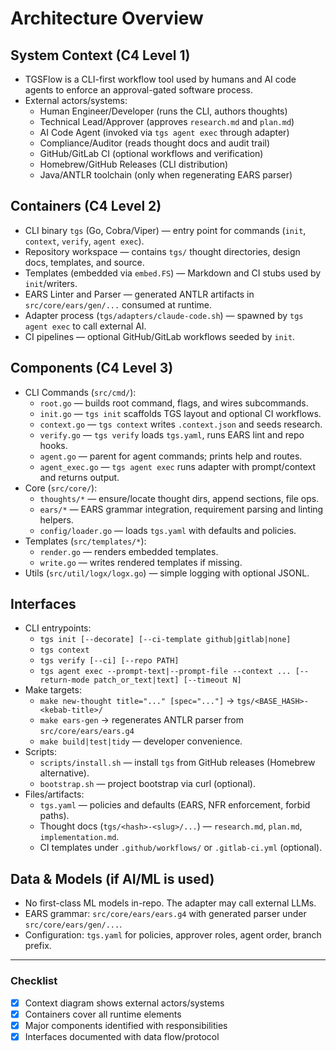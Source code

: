 # Architecture Overview

## System Context (C4 Level 1)
- TGSFlow is a CLI-first workflow tool used by humans and AI code agents to enforce an approval-gated software process.
- External actors/systems:
  - Human Engineer/Developer (runs the CLI, authors thoughts)
  - Technical Lead/Approver (approves `research.md` and `plan.md`)
  - AI Code Agent (invoked via `tgs agent exec` through adapter)
  - Compliance/Auditor (reads thought docs and audit trail)
  - GitHub/GitLab CI (optional workflows and verification)
  - Homebrew/GitHub Releases (CLI distribution)
  - Java/ANTLR toolchain (only when regenerating EARS parser)

## Containers (C4 Level 2)
- CLI binary `tgs` (Go, Cobra/Viper) — entry point for commands (`init`, `context`, `verify`, `agent exec`).
- Repository workspace — contains `tgs/` thought directories, design docs, templates, and source.
- Templates (embedded via `embed.FS`) — Markdown and CI stubs used by `init`/writers.
- EARS Linter and Parser — generated ANTLR artifacts in `src/core/ears/gen/...` consumed at runtime.
- Adapter process (`tgs/adapters/claude-code.sh`) — spawned by `tgs agent exec` to call external AI.
- CI pipelines — optional GitHub/GitLab workflows seeded by `init`.

## Components (C4 Level 3)
- CLI Commands (`src/cmd/`):
  - `root.go` — builds root command, flags, and wires subcommands.
  - `init.go` — `tgs init` scaffolds TGS layout and optional CI workflows.
  - `context.go` — `tgs context` writes `.context.json` and seeds research.
  - `verify.go` — `tgs verify` loads `tgs.yaml`, runs EARS lint and repo hooks.
  - `agent.go` — parent for agent commands; prints help and routes.
  - `agent_exec.go` — `tgs agent exec` runs adapter with prompt/context and returns output.
- Core (`src/core/`):
  - `thoughts/*` — ensure/locate thought dirs, append sections, file ops.
  - `ears/*` — EARS grammar integration, requirement parsing and linting helpers.
  - `config/loader.go` — loads `tgs.yaml` with defaults and policies.
- Templates (`src/templates/*`):
  - `render.go` — renders embedded templates.
  - `write.go` — writes rendered templates if missing.
- Utils (`src/util/logx/logx.go`) — simple logging with optional JSONL.

## Interfaces
- CLI entrypoints:
  - `tgs init [--decorate] [--ci-template github|gitlab|none]`
  - `tgs context`
  - `tgs verify [--ci] [--repo PATH]`
  - `tgs agent exec --prompt-text|--prompt-file --context ... [--return-mode patch_or_text|text] [--timeout N]`
- Make targets:
  - `make new-thought title="..." [spec="..."]` → `tgs/<BASE_HASH>-<kebab-title>/`
  - `make ears-gen` → regenerates ANTLR parser from `src/core/ears/ears.g4`
  - `make build|test|tidy` — developer convenience.
- Scripts:
  - `scripts/install.sh` — install `tgs` from GitHub releases (Homebrew alternative).
  - `bootstrap.sh` — project bootstrap via curl (optional).
- Files/artifacts:
  - `tgs.yaml` — policies and defaults (EARS, NFR enforcement, forbid paths).
  - Thought docs (`tgs/<hash>-<slug>/...`) — `research.md`, `plan.md`, `implementation.md`.
  - CI templates under `.github/workflows/` or `.gitlab-ci.yml` (optional).

## Data & Models (if AI/ML is used)
- No first-class ML models in-repo. The adapter may call external LLMs.
- EARS grammar: `src/core/ears/ears.g4` with generated parser under `src/core/ears/gen/...`.
- Configuration: `tgs.yaml` for policies, approver roles, agent order, branch prefix.

---

### Checklist
- [x] Context diagram shows external actors/systems  
- [x] Containers cover all runtime elements  
- [x] Major components identified with responsibilities  
- [x] Interfaces documented with data flow/protocol  
